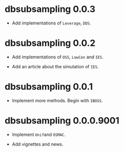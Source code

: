 # dbsubsampling 0.0.3

-   Add implementations of `Leverage`, `DDS`.

# dbsubsampling 0.0.2

-   Add implementations of `OSS`, `LowCon` and `IES`.

-   Add an article about the simulation of `IES`.

# dbsubsampling 0.0.1

-   Implement more methods. Begin with `IBOSS`.

# dbsubsampling 0.0.0.9001

-   Implement `Unif`and `OSMAC`.

-   Add vignettes and news.
